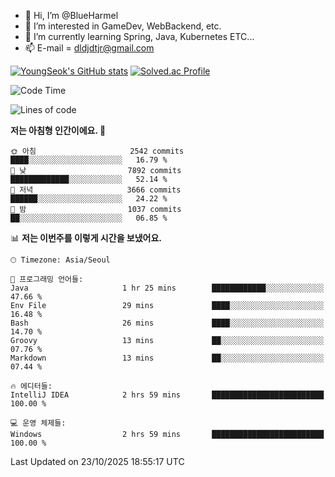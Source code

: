- 👋 Hi, I’m @BlueHarmel
- 👀 I’m interested in GameDev, WebBackend, etc.
- 🌱 I’m currently learning Spring, Java, Kubernetes ETC...
- 📫 E-mail = dldjdtjr@gmail.com

[![YoungSeok's GitHub stats](https://github-readme-stats.vercel.app/api?username=BlueHarmel&show_icons=true&theme=transparent)](https://github.com/anuraghazra/github-readme-stats)
[![Solved.ac Profile](http://mazassumnida.wtf/api/v2/generate_badge?boj=dldjdtjr)](https://solved.ac/dldjdtjr/)

<!--START_SECTION:waka-->
![Code Time](http://img.shields.io/badge/Code%20Time-1%2C155%20hrs%2056%20mins-blue)

![Lines of code](https://img.shields.io/badge/%EC%A0%80%EB%8A%94%20%EC%97%AC%ED%83%9C%EA%B9%8C%EC%A7%80%20-47.5%20million%20%EC%A4%84%EC%9D%98%20%EC%BD%94%EB%93%9C%EB%A5%BC%20%EC%9E%91%EC%84%B1%ED%96%88%EC%96%B4%EC%9A%94.-blue)

**저는 아침형 인간이에요. 🐤** 

```text
🌞 아침                     2542 commits        ████░░░░░░░░░░░░░░░░░░░░░   16.79 % 
🌆 낮　                     7892 commits        █████████████░░░░░░░░░░░░   52.14 % 
🌃 저녁                     3666 commits        ██████░░░░░░░░░░░░░░░░░░░   24.22 % 
🌙 밤　                     1037 commits        ██░░░░░░░░░░░░░░░░░░░░░░░   06.85 % 
```


📊 **저는 이번주를 이렇게 시간을 보냈어요.** 

```text
🕑︎ Timezone: Asia/Seoul

💬 프로그래밍 언어들: 
Java                     1 hr 25 mins        ████████████░░░░░░░░░░░░░   47.66 % 
Env File                 29 mins             ████░░░░░░░░░░░░░░░░░░░░░   16.48 % 
Bash                     26 mins             ████░░░░░░░░░░░░░░░░░░░░░   14.70 % 
Groovy                   13 mins             ██░░░░░░░░░░░░░░░░░░░░░░░   07.76 % 
Markdown                 13 mins             ██░░░░░░░░░░░░░░░░░░░░░░░   07.44 % 

🔥 에디터들: 
IntelliJ IDEA            2 hrs 59 mins       █████████████████████████   100.00 % 

💻 운영 체제들: 
Windows                  2 hrs 59 mins       █████████████████████████   100.00 % 
```


 Last Updated on 23/10/2025 18:55:17 UTC
<!--END_SECTION:waka-->
<!---
BlueHarmel/BlueHarmel is a ✨ special ✨ repository because its `README.md` (this file) appears on your GitHub profile.
You can click the Preview link to take a look at your changes.
--->

